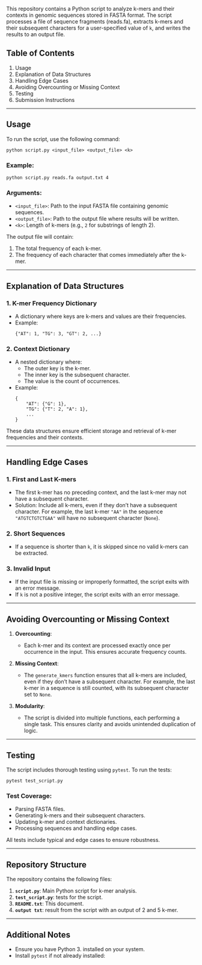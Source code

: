 This repository contains a Python script to analyze k-mers and their contexts in genomic sequences stored in FASTA format. The script processes a file of sequence fragments (reads.fa), extracts k-mers and their subsequent characters for a user-specified value of `k`, and writes the results to an output file.

## Table of Contents
1. Usage
2. Explanation of Data Structures
3. Handling Edge Cases
4. Avoiding Overcounting or Missing Context
5. Testing
6. Submission Instructions

---

## Usage

To run the script, use the following command:

```
python script.py <input_file> <output_file> <k>
```

### Example:
```
python script.py reads.fa output.txt 4 
```

### Arguments:
- `<input_file>`: Path to the input FASTA file containing genomic sequences.
- `<output_file>`: Path to the output file where results will be written.
- `<k>`: Length of k-mers (e.g., `2` for substrings of length 2).

The output file will contain:
1. The total frequency of each k-mer.
2. The frequency of each character that comes immediately after the k-mer.

---

## Explanation of Data Structures

### 1. **K-mer Frequency Dictionary**
   - A dictionary where keys are k-mers and values are their frequencies.
   - Example:
     ```
     {"AT": 1, "TG": 3, "GT": 2, ...}
     ```

### 2. **Context Dictionary**
   - A nested dictionary where:
     - The outer key is the k-mer.
     - The inner key is the subsequent character.
     - The value is the count of occurrences.
   - Example:
     ```
     {
         "AT": {"G": 1},
         "TG": {"T": 2, "A": 1},
         ...
     }
     ```

These data structures ensure efficient storage and retrieval of k-mer frequencies and their contexts.

---

## Handling Edge Cases

### 1. **First and Last K-mers**
   - The first k-mer has no preceding context, and the last k-mer may not have a subsequent character.
   - Solution: Include all k-mers, even if they don’t have a subsequent character. For example, the last k-mer `"AA"` in the sequence `"ATGTCTGTCTGAA"` will have no subsequent character (`None`).

### 2. **Short Sequences**
   - If a sequence is shorter than `k`, it is skipped since no valid k-mers can be extracted.

### 3. **Invalid Input**
   - If the input file is missing or improperly formatted, the script exits with an error message.
   - If `k` is not a positive integer, the script exits with an error message.

---

## Avoiding Overcounting or Missing Context

1. **Overcounting**:
   - Each k-mer and its context are processed exactly once per occurrence in the input. This ensures accurate frequency counts.

2. **Missing Context**:
   - The `generate_kmers` function ensures that all k-mers are included, even if they don’t have a subsequent character. For example, the last k-mer in a sequence is still counted, with its subsequent character set to `None`.

3. **Modularity**:
   - The script is divided into multiple functions, each performing a single task. This ensures clarity and avoids unintended duplication of logic.

---

## Testing

The script includes thorough testing using `pytest`. To run the tests:

```
pytest test_script.py
```

### Test Coverage:
- Parsing FASTA files.
- Generating k-mers and their subsequent characters.
- Updating k-mer and context dictionaries.
- Processing sequences and handling edge cases.

All tests include typical and edge cases to ensure robustness.

---

## Repository Structure

The repository contains the following files:
1. **`script.py`**: Main Python script for k-mer analysis.
2. **`test_script.py`**: tests for the script.
3. **`README.txt`**: This document.
4. **`output txt`**: result from the script with an output of 2 and 5 k-mer.
---

## Additional Notes

- Ensure you have Python 3. installed on your system.
- Install `pytest` if not already installed:
  ```






 